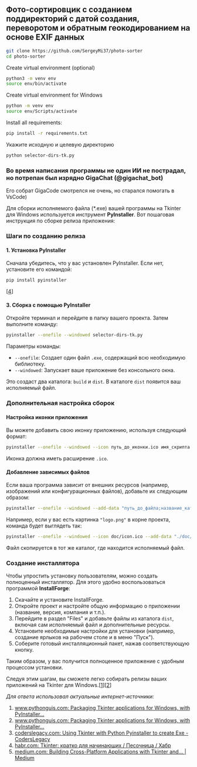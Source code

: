 
## Фото-сортировцик с созданием поддиректорий с датой создания, переворотом и обратным геокодированием на основе EXIF данных

``` bash
git clone https://github.com/SergeyMi37/photo-sorter
cd photo-sorter
```

Create virtual environment (optional)
``` bash
python3 -m venv env
source env/bin/activate
```

Create virtual environment for Windows
``` bash
python -m venv env
source env/Scripts/activate
```

Install all requirements:
``` bash
pip install -r requirements.txt
```

Укажите исходную и целевую директорию
``` bash
python selector-dirs-tk.py 
```

### Во время написания программы не один ИИ не пострадал, но потрепан был изрядно GigaChat (@gigachat_bot)
Его собрат GigaCode смотрелся не очень, но старался помогать в VsCode)


 Для сборки исполняемого файла (*.exe) вашей программы на Tkinter для Windows используется инструмент **PyInstaller**. Вот пошаговая инструкция по сборке релиза приложения:

### Шаги по созданию релиза

#### 1. Установка PyInstaller
Сначала убедитесь, что у вас установлен PyInstaller. Если нет, установите его командой:
```bash
pip install pyinstaller
```
[[4](https://habr.com/ru/sandbox/182102/)]

#### 3. Сборка с помощью PyInstaller
Откройте терминал и перейдите в папку вашего проекта. Затем выполните команду:
```bash
pyinstaller --onefile --windowed selector-dirs-tk.py
```
Параметры команды:
- `--onefile`: Создает один файл `.exe`, содержащий всю необходимую библиотеку.
- `--windowed`: Запускает ваше приложение без консольного окна.

Это создаст два каталога: `build` и `dist`. В каталоге `dist` появится ваш исполняемый файл.

### Дополнительная настройка сборок

#### Настройка иконки приложения
Вы можете добавить свою иконку приложению, используя следующий формат:
```bash
pyinstaller --onefile --windowed --icon путь_до_иконки.ico имя_скрипта.py
```
Иконка должна иметь расширение `.ico`.

#### Добавление зависимых файлов
Если ваша программа зависит от внешних ресурсов (например, изображений или конфигурационных файлов), добавьте их следующим образом:
```bash
pyinstaller --onefile --windowed --add-data "путь_до_файла;название_каталога" имя_скрипта.py
```
Например, если у вас есть картинка `"logo.png"` в корне проекта, команда будет выглядеть так:
```bash
pyinstaller --onefile --windowed --icon doc/icon.ico --add-data "./doc/icon.ico;."  selector-dirs-tk.py
```
Файл скопируется в тот же каталог, где находится исполняемый файл.

### Создание инсталлятора
Чтобы упростить установку пользователям, можно создать полноценный инсталлятор. Для этого удобно воспользоваться программой **InstallForge**:

1. Скачайте и установите InstallForge.
2. Откройте проект и настройте общую информацию о приложении (название, версия, компания и т.п.).
3. Перейдите в раздел "Files" и добавьте файлы из каталога `dist`, включая сам исполняемый файл и дополнительные ресурсы.
4. Установите необходимые настройки для установки (например, создание ярлыков на рабочем столе и в меню "Пуск").
5. Соберите готовый инсталляционный пакет, нажав соответствующую кнопку.

Таким образом, у вас получится полноценное приложение с удобным процессом установки.

Следуя этим шагам, вы сможете легко собирать релизы ваших приложений на Tkinter для Windows.\[[1](https://www.pythonguis.com/tutorials/packaging-tkinter-applications-windows-pyinstaller/)]\[[2](https://www.pythonguis.com/tutorials/packaging-tkinter-applications-windows-pyinstaller/)]

*Для ответа использовал актуальные интернет-источники:*

 1. [www.pythonguis.com: Packaging Tkinter applications for Windows, with PyInstaller...](https://www.pythonguis.com/tutorials/packaging-tkinter-applications-windows-pyinstaller/)
 2. [www.pythonguis.com: Packaging Tkinter applications for Windows, with PyInstaller...](https://www.pythonguis.com/tutorials/packaging-tkinter-applications-windows-pyinstaller/)
 3. [coderslegacy.com: Using Tkinter with Python Pyinstaller to create Exe - CodersLegacy](https://coderslegacy.com/python/tkinter-pyinstaller/)
 4. [habr.com: Tkinter: кратко для начинающих / Песочница / Хабр](https://habr.com/ru/sandbox/182102/)
 5. [medium.com: Building Cross-Platform Applications with Tkinter and... | Medium](https://medium.com/tomtalkspython/building-cross-platform-applications-with-tkinter-and-pyinstaller-d7a10163c550)